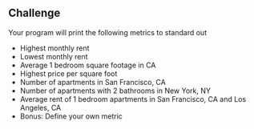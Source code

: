 ## Challenge
Your program will print the following metrics to standard out
- Highest monthly rent
- Lowest monthly rent
- Average 1 bedroom square footage in CA	
- Highest price per square foot
- Number of apartments in San Francisco, CA
- Number of apartments with 2 bathrooms in New York, NY
- Average rent of 1 bedroom apartments in San Francisco, CA and Los Angeles, CA
- Bonus: Define your own metric
